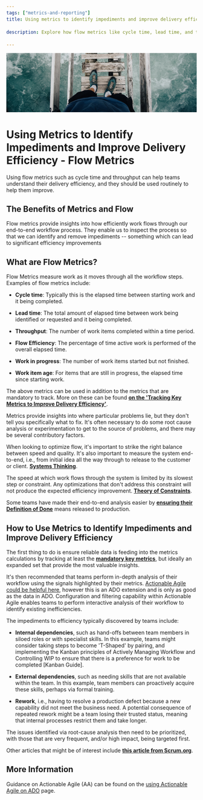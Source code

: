 ```yaml
---
tags: ["metrics-and-reporting"]
title: Using metrics to identify impediments and improve delivery efficiency

description: Explore how flow metrics like cycle time, lead time, and throughput can enhance delivery efficiency by identifying and addressing workflow impediments. Learn techniques for optimizing end-to-end processes with systems thinking and the Theory of Constraints, and discover strategies for managing dependencies and reducing rework in agile environments.

---
```



![A person standing on a wooden bridge](Using%20metrics%20to%20identify%20impediments%20and%20improve%20delivery%20efficiency_media/media/image1.jpeg)

# Using Metrics to Identify Impediments and Improve Delivery Efficiency - Flow Metrics



Using flow metrics such as cycle time and throughput can help teams understand their delivery efficiency, and they should be used routinely to help them improve.

## The Benefits of Metrics and Flow

Flow metrics provide insights into how efficiently work flows through our end-to-end workflow process. They enable us to inspect the process so that we can identify and remove impediments -- something which can lead to significant efficiency improvements

## What are Flow Metrics?

Flow Metrics measure work as it moves through all the workflow steps. Examples of flow metrics include:

- **Cycle time**: Typically this is the elapsed time between starting work and it being completed.

- **Lead time**: The total amount of elapsed time between work being identified or requested and it being completed.

- **Throughput**: The number of work items completed within a time period.

- **Flow Efficiency**: The percentage of time active work is performed of the overall elapsed time.

- **Work in progress**: The number of work items started but not finished.

- **Work item age**: For items that are still in progress, the elapsed time since starting work.

The above metrics can be used in addition to the metrics that are mandatory to track. More on these can be found [**on the 'Tracking Key Metrics to Improve Delivery Efficiency'**](cA5DcI8h54ye17yXUNla6w/4845e02e-dfaa-4cdf-88f8-a1fb4578b58a.aspx).

Metrics provide insights into where particular problems lie, but they don't tell you specifically what to fix. It's often necessary to do some root cause analysis or experimentation to get to the source of problems, and there may be several contributory factors.

When looking to optimize flow, it's important to strike the right balance between speed and quality. It's also important to measure the system end-to-end, i.e., from initial idea all the way through to release to the customer or client. [**Systems Thinking**](https://thesystemsthinker.com/introduction-to-systems-thinking/).

The speed at which work flows through the system is limited by its slowest step or constraint. Any optimizations that don't address this constraint will not produce the expected efficiency improvement. [**Theory of Constraints**](https://www.leanproduction.com/theory-of-constraints/).

Some teams have made their end-to-end analysis easier by [**ensuring their Definition of Done**](cA5DcI8h54ye17yXUNla6w/87fd8010-884c-426f-a99c-58b8fbe17df8.aspx) means released to production.

## How to Use Metrics to Identify Impediments and Improve Delivery Efficiency

The first thing to do is ensure reliable data is feeding into the metrics calculations by tracking at least the [**mandatory key metrics**](cA5DcI8h54ye17yXUNla6w/4845e02e-dfaa-4cdf-88f8-a1fb4578b58a.aspx), but ideally an expanded set that provide the most valuable insights.

It's then recommended that teams perform in-depth analysis of their workflow using the signals highlighted by their metrics. [Actionable Agile could be helpful here](uvdmNFbhGhzyMpGgOHA/0760f6f1-b30a-49ee-8b21-b6a913ea3014.aspx?xsdata=...), however this is an ADO extension and is only as good as the data in ADO. Configuration and filtering capability within Actionable Agile enables teams to perform interactive analysis of their workflow to identify existing inefficiencies.

The impediments to efficiency typically discovered by teams include:

- **Internal dependencies**, such as hand-offs between team members in siloed roles or with specialist skills. In this example, teams might consider taking steps to become 'T-Shaped' by pairing, and implementing the Kanban principles of Actively Managing Workflow and Controlling WIP to ensure that there is a preference for work to be completed [Kanban Guide].

- **External dependencies**, such as needing skills that are not available within the team. In this example, team members can proactively acquire these skills, perhaps via formal training.

- **Rework**, i.e., having to resolve a production defect because a new capability did not meet the business need. A potential consequence of repeated rework might be a team losing their trusted status, meaning that internal processes restrict them and take longer.

The issues identified via root-cause analysis then need to be prioritized, with those that are very frequent, and/or high impact, being targeted first.

Other articles that might be of interest include [**this article from Scrum.org**](https://www.scrum.org/resources/blog/4-key-flow-metrics-and-how-use-them-scrums-events).

## More Information

Guidance on Actionable Agile (AA) can be found on the [using Actionable Agile on ADO](uvdmNFbhGhzyMpGgOHA/0760f6f1-b30a-49ee-8b21-b6a913ea3014.aspx?xsdata=...) page.

